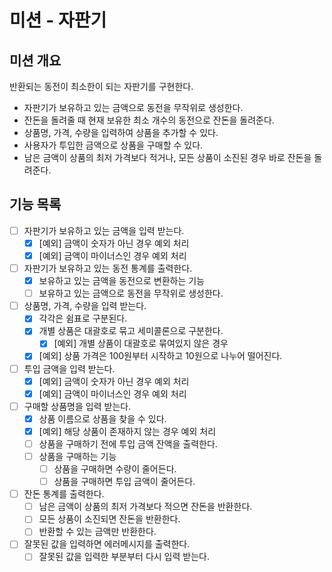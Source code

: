 # 미션 - 자판기

## 미션 개요

반환되는 동전이 최소한이 되는 자판기를 구현한다.

- 자판기가 보유하고 있는 금액으로 동전을 무작위로 생성한다.
- 잔돈을 돌려줄 때 현재 보유한 최소 개수의 동전으로 잔돈을 돌려준다.
- 상품명, 가격, 수량을 입력하여 상품을 추가할 수 있다.
- 사용자가 투입한 금액으로 상품을 구매할 수 있다.
- 남은 금액이 상품의 최저 가격보다 적거나, 모든 상품이 소진된 경우 바로 잔돈을 돌려준다.

## 기능 목록

- [ ] 자판기가 보유하고 있는 금액을 입력 받는다.
    - [x] [예외] 금액이 숫자가 아닌 경우 예외 처리
    - [x] [예외] 금액이 마이너스인 경우 예외 처리
- [ ] 자판기가 보유하고 있는 동전 통계를 출력한다.
    - [x] 보유하고 있는 금액을 동전으로 변환하는 기능
    - [ ] 보유하고 있는 금액으로 동전을 무작위로 생성한다.
- [ ] 상품명, 가격, 수량을 입력 받는다.
    - [x] 각각은 쉼표로 구분된다.
    - [x] 개별 상품은 대괄호로 묶고 세미콜론으로 구분한다.
        - [x] [예외] 개별 상품이 대괄호로 묶여있지 않은 경우
    - [x] [예외] 상품 가격은 100원부터 시작하고 10원으로 나누어 떨어진다.
- [ ] 투입 금액을 입력 받는다.
    - [x] [예외] 금액이 숫자가 아닌 경우 예외 처리
    - [x] [예외] 금액이 마이너스인 경우 예외 처리
- [ ] 구매할 상품명을 입력 받는다.
    - [x] 상품 이름으로 상품을 찾을 수 있다.
    - [x] [예외] 해당 상품이 존재하지 않는 경우 예외 처리
    - [ ] 상품을 구매하기 전에 투입 금액 잔액을 출력한다.
    - [ ] 상품을 구매하는 기능
      - [ ] 상품을 구매하면 수량이 줄어든다.
      - [ ] 상품을 구매하면 투입 금액이 줄어든다.
- [ ] 잔돈 통계를 출력한다.
    - [ ] 남은 금액이 상품의 최저 가격보다 적으면 잔돈을 반환한다.
    - [ ] 모든 상품이 소진되면 잔돈을 반환한다.
    - [ ] 반환할 수 있는 금액만 반환한다.
- [ ] 잘못된 값을 입력하면 에러메시지를 출력한다.
    - [ ] 잘못된 값을 입력한 부분부터 다시 입력 받는다.
